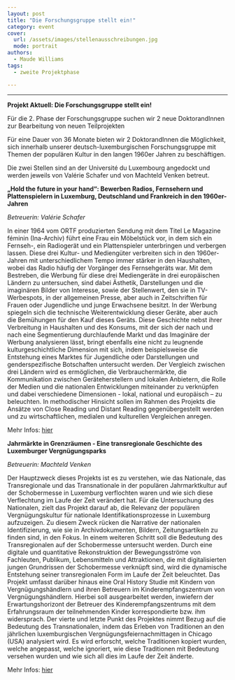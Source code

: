 ```yaml
---
layout: post
title: "Die Forschungsgruppe stellt ein!"
category: event
cover:
  url: /assets/images/stellenausschreibungen.jpg
  mode: portrait
authors:
  - Maude Williams
tags:
  - zweite Projektphase

---
```

****

**Projekt Aktuell: Die Forschungsgruppe stellt ein!**

Für die 2. Phase der Forschungsgruppe suchen wir 2 neue DoktorandInnen zur Bearbeitung von neuen Teilprojekten

<!-- more -->

Für eine Dauer von 36 Monate bieten wir 2 DoktorandInnen die Möglichkeit, sich innerhalb unserer deutsch-luxemburgischen Forschungsgruppe mit Themen der populären Kultur in den langen 1960er Jahren zu beschäftigen.

Die zwei Stellen sind an der Université du Luxembourg angedockt und werden jeweils von Valérie Schafer und von Machteld Venken betreut.


**„Hold the future in your hand“: Bewerben Radios, Fernsehern und Plattenspielern in Luxemburg, Deutschland und Frankreich in den 1960er-Jahren**

*Betreuerin: Valérie Schafer*

In einer 1964 vom ORTF produzierten Sendung mit dem Titel Le Magazine féminin (Ina-Archiv) führt eine Frau ein Möbelstück vor, in dem sich ein Fernseh-, ein Radiogerät und ein Plattenspieler unterbringen und verbergen lassen. Diese drei Kultur- und Mediengüter verbreiten sich in den 1960er-Jahren mit unterschiedlichem Tempo immer stärker in den Haushalten, wobei das Radio häufig der Vorgänger des Fernsehgeräts war. Mit dem Bestreben, die Werbung für diese drei Mediengeräte in drei europäischen Ländern zu untersuchen, sind dabei Ästhetik, Darstellungen und die imaginären Bilder von Interesse, sowie der Stellenwert, den sie in TV-Werbespots, in der allgemeinen Presse, aber auch in Zeitschriften für Frauen oder Jugendliche und junge Erwachsene besitzt. In der Werbung spiegeln sich die technische Weiterentwicklung dieser Geräte, aber auch die Bemühungen für den Kauf dieses Geräts. Diese Geschichte nebst ihrer Verbreitung in Haushalten und des Konsums, mit der sich der nach und nach eine Segmentierung durchlaufende Markt und das Imaginäre der Werbung analysieren lässt, bringt ebenfalls eine nicht zu leugnende kulturgeschichtliche Dimension mit sich, indem beispielsweise die Entstehung eines Marktes für Jugendliche oder Darstellungen und genderspezifische Botschaften untersucht werden. Der Vergleich zwischen drei Ländern wird es ermöglichen, die Verbrauchermärkte, die Kommunikation zwischen Geräteherstellern und lokalen Anbietern, die Rolle der Medien und die nationalen Entwicklungen miteinander zu verknüpfen und dabei verschiedene Dimensionen - lokal, national und europäisch – zu beleuchten. In methodischer Hinsicht sollen im Rahmen des Projekts die Ansätze von Close Reading und Distant Reading gegenübergestellt werden und zu wirtschaftlichen, medialen und kulturellen Vergleichen anregen.  

Mehr Infos: [hier](https://recruitment.uni.lu/en/details.html?nPostingId=65518&nPostingTargetId=94259&id=QMUFK026203F3VBQB7V7VV4S8&LG=UK&mask=karriereseiten&sType=Social%20Recruiting)


**Jahrmärkte in Grenzräumen - Eine transregionale Geschichte des Luxemburger Vergnügungsparks**

*Betreuerin: Machteld Venken*

Der Hauptzweck dieses Projekts ist es zu verstehen, wie das Nationale, das Transregionale und das Transnationale in der populären Jahrmarktkultur auf der Schobermesse in Luxemburg verflochten waren und wie sich diese Verflechtung im Laufe der Zeit verändert hat. Für die Untersuchung des Nationalen, zielt das Projekt darauf ab, die Relevanz der populären Vergnügungskultur für nationale Identifikationsprozesse in Luxemburg aufzuzeigen. Zu diesem Zweck rücken die Narrative der nationalen Identifizierung, wie sie in Archivdokumenten, Bildern, Zeitungsartikeln zu finden sind, in den Fokus. In einem weiteren Schritt soll die Bedeutung des Transregionalen auf der Schobermesse untersucht werden. Durch eine digitale und quantitative Rekonstruktion der Bewegungsströme von Fachleuten, Publikum, Lebensmitteln und Attraktionen, die mit digitalisierten jungen Grundrissen der Schobermesse verknüpft sind, wird die dynamische Entstehung seiner transregionalen Form im Laufe der Zeit beleuchtet. Das Projekt umfasst darüber hinaus eine Oral History Studie mit Kindern von Vergnügungshändlern und ihren Betreuern im Kinderempfangszentrum von Vergnügungshändlern. Hierbei soll ausgearbeitet werden, inwiefern der Erwartungshorizont der Betreuer des Kinderempfangszentrums mit dem Erfahrungsraum der teilnehmenden Kinder korrespondierte bzw. ihm widersprach. Der vierte und letzte Punkt des Projektes nimmt Bezug auf die Bedeutung des Transnationalen, indem das Erleben von Traditionen an den jährlichen luxemburgischen Vergnügungsfeiernachmittagen in Chicago (USA) analysiert wird. Es wird erforscht, welche Traditionen kopiert wurden, welche angepasst, welche ignoriert, wie diese Traditionen mit Bedeutung versehen wurden und wie sich all dies im Laufe der Zeit änderte.

Mehr Infos: [hier](https://recruitment.uni.lu/en/details.html?id=QMUFK026203F3VBQB7V7VV4S8&nPostingID=65517&nPostingTargetID=94219&mask=karriereseiten&lg=UK)
